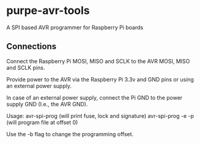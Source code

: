 # purpe-avr-tools
A SPI based AVR programmer for Raspberry Pi boards

## Connections

Connect the Raspberry Pi MOSI, MISO and SCLK to the AVR MOSI, MISO and SCLK 
pins.

Provide power to the AVR via the Raspberry Pi 3.3v and GND pins or using
an external power supply.

In case of an external power supply, connect the Pi GND to the power supply
GND (I.e., the AVR GND).


Usage:
	avr-spi-prog 			(will print fuse, lock and signature)
	avr-spi-prog -e -p <file> 	(will program file at offset 0)

Use the -b <value> flag to change the programming offset.


